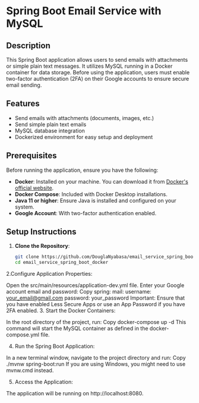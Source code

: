 # Spring Boot Email Service with MySQL

## Description

This Spring Boot application allows users to send emails with attachments or simple plain text messages. It utilizes MySQL running in a Docker container for data storage. Before using the application, users must enable two-factor authentication (2FA) on their Google accounts to ensure secure email sending.

## Features

- Send emails with attachments (documents, images, etc.)
- Send simple plain text emails
- MySQL database integration
- Dockerized environment for easy setup and deployment

## Prerequisites

Before running the application, ensure you have the following:

- **Docker**: Installed on your machine. You can download it from [Docker's official website](https://docker.com/get-started).
- **Docker Compose**: Included with Docker Desktop installations.
- **Java 11 or higher**: Ensure Java is installed and configured on your system.
- **Google Account**: With two-factor authentication enabled.

## Setup Instructions

1. **Clone the Repository**:
   ```bash
   git clone https://github.com/DouglaNyabasa/email_service_spring_boot_docker.git
   cd email_service_spring_boot_docker

   
2.Configure Application Properties:

Open the src/main/resources/application-dev.yml file.
Enter your Google account email and password:
Copy
spring:
  mail:
    username: your_email@gmail.com
    password: your_password
Important: Ensure that you have enabled Less Secure Apps or use an App Password if you have 2FA enabled.
3. Start the Docker Containers:

In the root directory of the project, run:
Copy
docker-compose up -d
This command will start the MySQL container as defined in the docker-compose.yml file.

4. Run the Spring Boot Application:

In a new terminal window, navigate to the project directory and run:
Copy
./mvnw spring-boot:run
If you are using Windows, you might need to use mvnw.cmd instead.

5. Access the Application:

The application will be running on http://localhost:8080.
